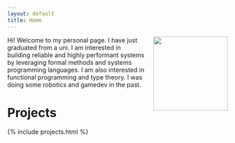 ```yaml
---
layout: default
title: Home
---
```


<img align="right" width="170" style="margin-left: 20px" src="assets/my-photo.jpeg">
Hi! Welcome to my personal page. I have just graduated from a uni. I am interested in building reliable and highly performant systems by leveraging formal methods and systems programming languages. I am also interested in functional programming and type theory. I was doing some robotics and gamedev in the past.

# Projects

{% include projects.html %}